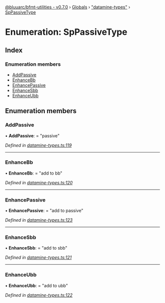 [@bluuarc/bfmt-utilities - v0.7.0](../README.md) › [Globals](../globals.md) › ["datamine-types"](../modules/_datamine_types_.md) › [SpPassiveType](_datamine_types_.sppassivetype.md)

# Enumeration: SpPassiveType

## Index

### Enumeration members

* [AddPassive](_datamine_types_.sppassivetype.md#addpassive)
* [EnhanceBb](_datamine_types_.sppassivetype.md#enhancebb)
* [EnhancePassive](_datamine_types_.sppassivetype.md#enhancepassive)
* [EnhanceSbb](_datamine_types_.sppassivetype.md#enhancesbb)
* [EnhanceUbb](_datamine_types_.sppassivetype.md#enhanceubb)

## Enumeration members

###  AddPassive

• **AddPassive**: = "passive"

*Defined in [datamine-types.ts:119](https://github.com/BluuArc/bfmt-utilities/blob/master/src/datamine-types.ts#L119)*

___

###  EnhanceBb

• **EnhanceBb**: = "add to bb"

*Defined in [datamine-types.ts:120](https://github.com/BluuArc/bfmt-utilities/blob/master/src/datamine-types.ts#L120)*

___

###  EnhancePassive

• **EnhancePassive**: = "add to passive"

*Defined in [datamine-types.ts:123](https://github.com/BluuArc/bfmt-utilities/blob/master/src/datamine-types.ts#L123)*

___

###  EnhanceSbb

• **EnhanceSbb**: = "add to sbb"

*Defined in [datamine-types.ts:121](https://github.com/BluuArc/bfmt-utilities/blob/master/src/datamine-types.ts#L121)*

___

###  EnhanceUbb

• **EnhanceUbb**: = "add to ubb"

*Defined in [datamine-types.ts:122](https://github.com/BluuArc/bfmt-utilities/blob/master/src/datamine-types.ts#L122)*

